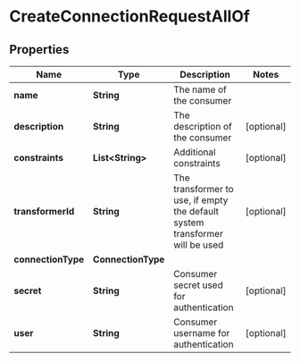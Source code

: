

# CreateConnectionRequestAllOf


## Properties

Name | Type | Description | Notes
------------ | ------------- | ------------- | -------------
**name** | **String** | The name of the consumer | 
**description** | **String** | The description of the consumer |  [optional]
**constraints** | **List&lt;String&gt;** | Additional constraints |  [optional]
**transformerId** | **String** | The transformer to use, if empty the default system transformer will be used |  [optional]
**connectionType** | **ConnectionType** |  | 
**secret** | **String** | Consumer secret used for authentication |  [optional]
**user** | **String** | Consumer username for authentication |  [optional]



